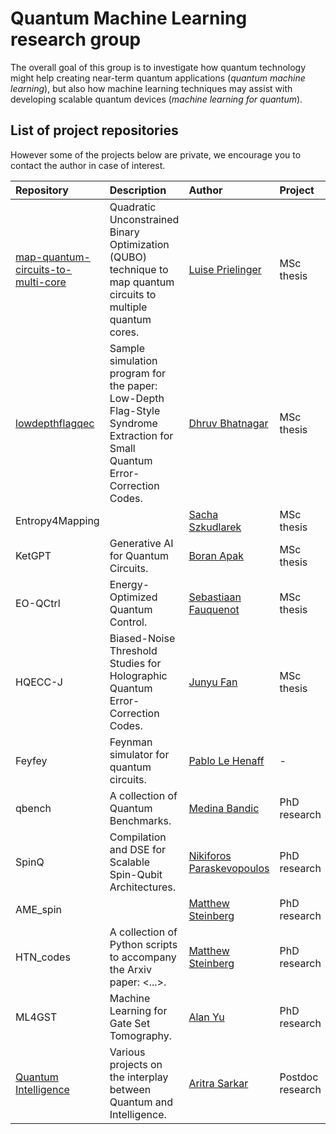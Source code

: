 # Quantum Machine Learning research group

The overall goal of this group is to investigate how quantum technology might help creating near-term quantum applications (_quantum machine learning_), but also how machine learning techniques may assist with developing scalable quantum devices (_machine learning for quantum_).

## List of project repositories

However some of the projects below are private, we encourage you to contact the author in case of interest.

| Repository                                                                                             | Description                                                                                                                 | Author                                                   |  Project         |
| :----------------------------------------------------------------------------------------------------- | :-------------------------------------------------------------------------------------------------------------------------- | :------------------------------------------------------- | :--------------- |
| [map-quantum-circuits-to-multi-core](https://github.com/QML-Group/map-quantum-circuits-to-multi-core)  | Quadratic Unconstrained Binary Optimization (QUBO) technique to map quantum circuits to multiple quantum cores.             | [Luise Prielinger](https://github.com/Luisenden)         | MSc thesis       |
| [lowdepthflagqec](https://github.com/QML-Group/lowdepthflagqec)                                        | Sample simulation program for the paper: Low-Depth Flag-Style Syndrome Extraction for Small Quantum Error-Correction Codes. | [Dhruv Bhatnagar](https://github.com/dhruvbhq)           | MSc thesis       |
| Entropy4Mapping                                                                                        |                                                                                                                             | [Sacha Szkudlarek](https://github.com/szkud)             | MSc thesis       |
| KetGPT                                                                                                 | Generative AI for Quantum Circuits.                                                                                         | [Boran Apak](https://github.com/boranapak)               | MSc thesis       |
| EO-QCtrl                                                                                               | Energy-Optimized Quantum Control.                                                                                           | [Sebastiaan Fauquenot](https://github.com/sebfqt)        | MSc thesis       |
| HQECC-J                                                                                                | Biased-Noise Threshold Studies for Holographic Quantum Error-Correction Codes.                                              | [Junyu Fan]()                                            | MSc thesis       |
| Feyfey                                                                                                 | Feynman simulator for quantum circuits.                                                                                     | [Pablo Le Henaff](https://github.com/pablolh)            | -                |
| qbench                                                                                                 | A collection of Quantum Benchmarks.                                                                                         | [Medina Bandic](https://github.com/MedinaBandic)         | PhD research     |
| SpinQ                                                                                                  | Compilation and DSE for Scalable Spin-Qubit Architectures.                                                                  | [Nikiforos Paraskevopoulos](https://github.com/nikipara) | PhD research     |
| AME_spin                                                                                               |                                                                                                                             | [Matthew Steinberg](https://github.com/mattsteinberg13)  | PhD research     |
| HTN_codes                                                                                              | A collection of Python scripts to accompany the Arxiv paper: <...>.                                                         | [Matthew Steinberg](https://github.com/mattsteinberg13)  | PhD research     |
| ML4GST                                                                                                 | Machine Learning for Gate Set Tomography.                                                                                   | [Alan Yu](https://github.com/kyyalan)                    | PhD research     |
| [Quantum Intelligence](https://github.com/Advanced-Research-Centre)                                    | Various projects on the interplay between Quantum and Intelligence.                                                         | [Aritra Sarkar](https://github.com/prince-ph0en1x)       | Postdoc research |

